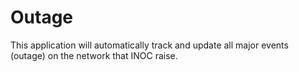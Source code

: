 # Outage
This application will automatically track and update all major events (outage) on the network that INOC raise.

